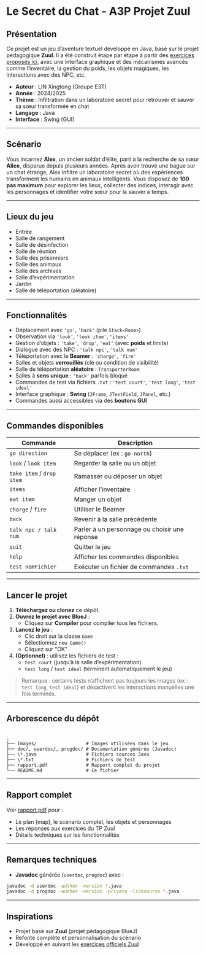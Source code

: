 # Le Secret du Chat - A3P Projet Zuul

## Présentation

Ce projet est un jeu d’aventure textuel développé en Java, basé sur le projet pédagogique **Zuul**. Il a été construit étape par étape à partir des [exercices proposés ici](https://perso.esiee.fr/~bureaud/Unites/Zuul/listeExercices.htm), avec une interface graphique et des mécanismes avancés comme l’inventaire, la gestion du poids, les objets magiques, les interactions avec des NPC, etc.

- **Auteur** : LIN Xingtong (Groupe E3T)  
- **Année** : 2024/2025  
- **Thème** : Infiltration dans un laboratoire secret pour retrouver et sauver sa sœur transformée en chat  
- **Langage** : Java  
- **Interface** : Swing (GUI)

---

## Scénario

Vous incarnez **Alex**, un ancien soldat d’élite, parti à la recherche de sa sœur **Alice**, disparue depuis plusieurs années. Après avoir trouvé une bague sur un chat étrange, Alex infiltre un laboratoire secret où des expériences transforment les humains en animaux intelligents. Vous disposez de **100 pas maximum** pour explorer les lieux, collecter des indices, interagir avec les personnages et identifier votre sœur pour la sauver à temps.

---

## Lieux du jeu

- Entrée  
- Salle de rangement  
- Salle de désinfection  
- Salle de réunion  
- Salle des prisonniers  
- Salle des animaux  
- Salle des archives  
- Salle d’expérimentation  
- Jardin  
- Salle de téléportation (aléatoire)

---

## Fonctionnalités

* Déplacement avec `'go'`, `'back'` (pile `Stack<Room>`)
* Observation via `'look'`, `'look item'`, `'items'`
* Gestion d’objets : `'take'`, `'drop'`, `'eat'` (avec **poids** et limite)
* Dialogue avec des NPC : `'talk npc'`, `'talk num'` 
* Téléportation avec le **Beamer** : `'charge'`, `'fire'`
* Salles et objets **verrouillés** (clé ou condition de visibilité)
* Salle de téléportation **aléatoire** : `TransporterRoom` 
* Salles à **sens unique** : `'back'` parfois bloqué
* Commandes de test via fichiers `.txt` : `'test court'`, `'test long'`, `'test ideal'`
* Interface graphique : **Swing** (`JFrame`, `JTextField`, `JPanel`, etc.)
* Commandes aussi accessibles via des **boutons GUI**

---

## Commandes disponibles

| Commande              | Description                                           |
|-----------------------|-------------------------------------------------------|
| `go direction`        | Se déplacer (ex : `go north`)                         |
| `look` / `look item`  | Regarder la salle ou un objet                         |
| `take item` / `drop item` | Ramasser ou déposer un objet                      |
| `items`               | Afficher l’inventaire                                 |
| `eat item`            | Manger un objet                                       |
| `charge` / `fire`     | Utiliser le Beamer                                    |
| `back`                | Revenir à la salle précédente                         |
| `talk npc / talk num` | Parler à un personnage ou choisir une réponse         |
| `quit`                | Quitter le jeu                                        |
| `help`                | Afficher les commandes disponibles                    |
| `test nomFichier`     | Exécuter un fichier de commandes `.txt`               |

---

## Lancer le projet

1. **Téléchargez ou clonez** ce dépôt.
2. **Ouvrez le projet avec BlueJ** :
   - Cliquez sur **Compiler** pour compiler tous les fichiers.
3. **Lancez le jeu** :
   - Clic droit sur la classe `Game`
   - Sélectionnez `new Game()`
   - Cliquez sur "OK"
4. **(Optionnel)** : utilisez les fichiers de test :
   - `test court` (jusqu’à la salle d’expérimentation)
   - `test long` / `test ideal` (terminent automatiquement le jeu)

> Remarque : certains tests n’affichent pas toujours les images (ex : `test long`, `test ideal`) et désactivent les interactions manuelles une fois terminés.

---

## Arborescence du dépôt

```

.
├── Images/                  # Images utilisées dans le jeu
├── doc/, userdoc/, progdoc/ # Documentation générée (Javadoc)
├── \*.java                  # Fichiers sources Java
├── \*.txt                   # Fichiers de test 
├── rapport.pdf              # Rapport complet du projet
└── README.md                # Ce fichier

````

---

## Rapport complet

Voir [rapport.pdf](./rapport.pdf) pour :
- Le plan (map), le scénario complet, les objets et personnages
- Les réponses aux exercices du TP Zuul
- Détails techniques sur les fonctionnalités

---

## Remarques techniques

* **Javadoc** générée (`userdoc`, `progdoc`) avec :
```bash
javadoc -d userdoc -author -version *.java
javadoc -d progdoc -author -version -private -linksource *.java
````

---

## Inspirations

* Projet basé sur **Zuul** (projet pédagogique BlueJ)
* Refonte complète et personnalisation du scénario
* Développé en suivant les [exercices officiels Zuul](https://perso.esiee.fr/~bureaud/Unites/Zuul/listeExercices.htm)

